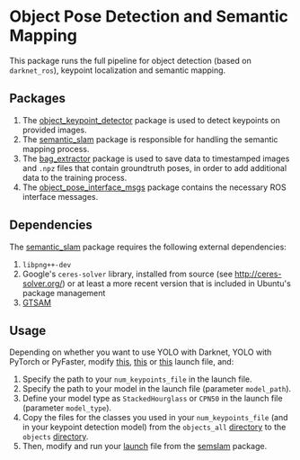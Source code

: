 # Object Pose Detection and Semantic Mapping
This package runs the full pipeline for object detection (based on `darknet_ros`), keypoint localization and semantic mapping.

## Packages
1. The [object_keypoint_detector](object_keypoint_detector) package is used to detect keypoints on provided images.
1. The [semantic_slam](semantic_slam) package is responsible for handling the semantic mapping process.
1. The [bag_extractor](bag_extractor) package is used to save data to timestamped images and `.npz` files that contain groundtruth poses, in order to add additional data to the training process.
1. The [object_pose_interface_msgs](object_pose_interface_msgs) package contains the necessary ROS interface messages.

## Dependencies
The [semantic_slam](semantic_slam) package requires the following external dependencies:
1. `libpng++-dev`
1. Google's `ceres-solver` library, installed from source (see http://ceres-solver.org/) or at least a more recent version that is included in Ubuntu's package management
1. [GTSAM](https://github.com/borglab/gtsam)

## Usage
Depending on whether you want to use YOLO with Darknet, YOLO with PyTorch or PyFaster, modify [this](object_keypoint_detector/launch/object_pose_detection_yolo_darknet.launch), [this](object_keypoint_detector/launch/object_pose_detection_yolo_pytorch.launch) or [this](object_keypoint_detector/launch/object_pose_detection_pyfaster.launch) launch file, and:
1. Specify the path to your `num_keypoints_file` in the launch file.
1. Specify the path to your model in the launch file (parameter `model_path`).
1. Define your model type as `StackedHourglass` or `CPN50` in the launch file (parameter `model_type`).
1. Copy the files for the classes you used in your `num_keypoints_file` (and in your keypoint detection model) from the `objects_all` [directory](semslam/semslam/models/objects_all) to the `objects` [directory](semslam/semslam/models/objects).
1. Then, modify and run your [launch](semslam/semslam/launch) file from the [semslam](semslam/semslam) package.
